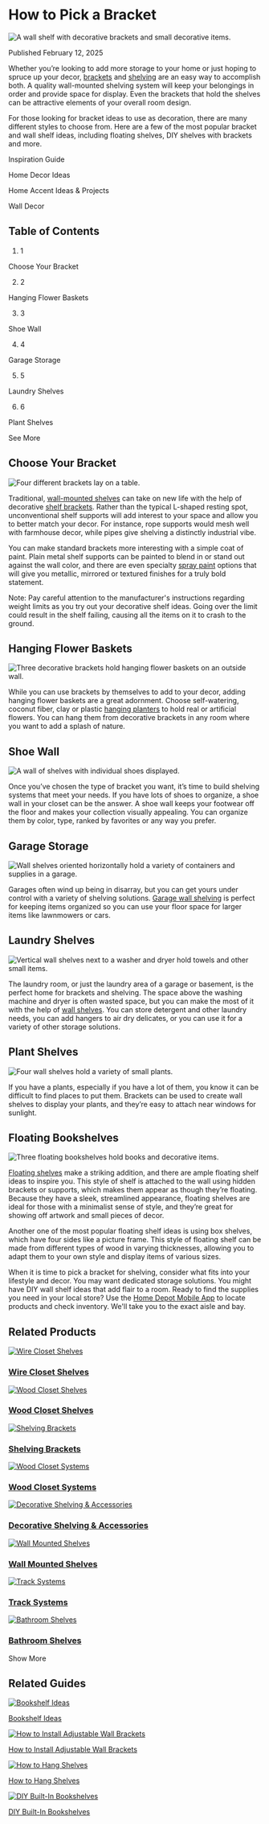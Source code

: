 # How to Pick a Bracket

![A wall shelf with decorative brackets and small decorative items.](https://dam.thdstatic.com/content/production/SSBBWd6_KDkikPnH50VuZA/M7grpRRXsc9nxJOrHd1p1w/Original%20file/how-to-pick-a-bracket-hero-A.jpg)

Published February 12, 2025

Whether you’re looking to add more storage to your home or just hoping to spruce up your decor, [brackets](https://www.homedepot.com/b/Storage-Organization-Shelving-Shelving-Hardware-Shelving-Brackets/N-5yc1vZckss) and [shelving](https://www.homedepot.com/b/Storage-Organization-Shelving/N-5yc1vZc89k) are an easy way to accomplish both. A quality wall-mounted shelving system will keep your belongings in order and provide space for display. Even the brackets that hold the shelves can be attractive elements of your overall room design.

For those looking for bracket ideas to use as decoration, there are many different styles to choose from. Here are a few of the most popular bracket and wall shelf ideas, including floating shelves, DIY shelves with brackets and more.  


Inspiration Guide

Home Decor Ideas

Home Accent Ideas & Projects

Wall Decor

## Table of Contents

  1. 1

Choose Your Bracket

  2. 2

Hanging Flower Baskets

  3. 3

Shoe Wall

  4. 4

Garage Storage

  5. 5

Laundry Shelves

  6. 6

Plant Shelves




See More

## Choose Your Bracket

![Four different brackets lay on a table. ](https://dam.thdstatic.com/content/production/WtBgvsHkR7KrDQDsvz0usA/Rr4MLm6V5O1wNSLBUHDRqQ/Original%20file/how-to-pick-a-bracket-section-1.jpg)

Traditional, [wall-mounted shelves](https://www.homedepot.com/b/Storage-Organization-Shelving-Wall-Mounted-Shelves/N-5yc1vZckso) can take on new life with the help of decorative [shelf brackets](https://www.homedepot.com/b/Storage-Organization-Shelving-Shelving-Hardware-Shelving-Brackets/Brackets/N-5yc1vZckssZ1z18d8l). Rather than the typical L-shaped resting spot, unconventional shelf supports will add interest to your space and allow you to better match your decor. For instance, rope supports would mesh well with farmhouse decor, while pipes give shelving a distinctly industrial vibe.  


You can make standard brackets more interesting with a simple coat of paint. Plain metal shelf supports can be painted to blend in or stand out against the wall color, and there are even specialty [spray paint](https://www.homedepot.com/b/Paint-Spray-Paint/N-5yc1vZapz5) options that will give you metallic, mirrored or textured finishes for a truly bold statement.

Note: Pay careful attention to the manufacturer's instructions regarding weight limits as you try out your decorative shelf ideas. Going over the limit could result in the shelf failing, causing all the items on it to crash to the ground.

## Hanging Flower Baskets

![Three decorative brackets hold hanging flower baskets on an outside wall.](https://dam.thdstatic.com/content/production/_98aKGLMO-P_NCnBfgSrCQ/6YUcumguhur_3OJxsOT-rQ/Original%20file/how-to-pick-a-bracket-section-2.jpg)

While you can use brackets by themselves to add to your decor, adding hanging flower baskets are a great adornment. Choose self-watering, coconut fiber, clay or plastic [hanging planters](https://www.homedepot.com/b/Outdoors-Garden-Center-Planters-Hanging-Planters/N-5yc1vZbx7b) to hold real or artificial flowers. You can hang them from decorative brackets in any room where you want to add a splash of nature.

## Shoe Wall

![A wall of shelves with individual shoes displayed.](https://dam.thdstatic.com/content/production/ADT8oRt1YjJLFcWOEt_Ecw/xeRtSAbpEr3bra6luPgN8Q/Original%20file/how-to-pick-a-bracket-section-3A.jpg)

Once you’ve chosen the type of bracket you want, it’s time to build shelving systems that meet your needs. If you have lots of shoes to organize, a shoe wall in your closet can be the answer. A shoe wall keeps your footwear off the floor and makes your collection visually appealing. You can organize them by color, type, ranked by favorites or any way you prefer.

## Garage Storage

![Wall shelves oriented horizontally hold a variety of containers and supplies in a garage.](https://dam.thdstatic.com/content/production/sMz82O1aqPh4gwpT3HcPbA/PT7a2L8B9iS1jNecNACM7Q/Original%20file/how-to-pick-a-bracket-section-4.jpg)

Garages often wind up being in disarray, but you can get yours under control with a variety of shelving solutions. [Garage wall shelving](https://www.homedepot.com/b/Storage-Organization-Garage-Storage-Garage-Shelving-Garage-Wall-Shelving/N-5yc1vZccyq) is perfect for keeping items organized so you can use your floor space for larger items like lawnmowers or cars.

## Laundry Shelves

![Vertical wall shelves next to a washer and dryer hold towels and other small items.](https://dam.thdstatic.com/content/production/4VC758kg8WuT6I02HAysuA/FBsqHQaUypnWpOtTejUv1w/Original%20file/how-to-pick-a-bracket-section-5.jpg)

The laundry room, or just the laundry area of a garage or basement, is the perfect home for brackets and shelving. The space above the washing machine and dryer is often wasted space, but you can make the most of it with the help of [wall shelves](https://www.homedepot.com/b/Storage-Organization-Shelving-Wall-Mounted-Shelves/Wire/N-5yc1vZcksoZ1z183qx). You can store detergent and other laundry needs, you can add hangers to air dry delicates, or you can use it for a variety of other storage solutions.

## Plant Shelves

![Four wall shelves hold a variety of small plants.](https://dam.thdstatic.com/content/production/fg9QAlVwm-bylmKMh6YGjA/HmBDk6K9LccUeLGYnGYnTw/Original%20file/how-to-pick-a-bracket-section-6.jpg)

If you have a plants, especially if you have a lot of them, you know it can be difficult to find places to put them. Brackets can be used to create wall shelves to display your plants, and they’re easy to attach near windows for sunlight.

## Floating Bookshelves

![Three floating bookshelves hold books and decorative items.](https://dam.thdstatic.com/content/production/-VmGlKQQiI6_GuO-7YKFbQ/3__O3Itr6c6pt5UpXWMZgA/Original%20file/how-to-pick-a-bracket-section-7.jpg)

[Floating shelves](https://www.homedepot.com/b/Storage-Organization-Shelving-Wall-Mounted-Shelves/Floating-Shelves/N-5yc1vZcksoZ1z204n3) make a striking addition, and there are ample floating shelf ideas to inspire you. This style of shelf is attached to the wall using hidden brackets or supports, which makes them appear as though they’re floating. Because they have a sleek, streamlined appearance, floating shelves are ideal for those with a minimalist sense of style, and they’re great for showing off artwork and small pieces of decor.

Another one of the most popular floating shelf ideas is using box shelves, which have four sides like a picture frame. This style of floating shelf can be made from different types of wood in varying thicknesses, allowing you to adapt them to your own style and display items of various sizes.

When it is time to pick a bracket for shelving, consider what fits into your lifestyle and decor. You may want dedicated storage solutions. You might have DIY wall shelf ideas that add flair to a room. Ready to find the supplies you need in your local store? Use the [Home Depot Mobile App](https://www.homedepot.com/c/SF_Mobile_Shopping) to locate products and check inventory. We'll take you to the exact aisle and bay.  


## Related Products

[![Wire Closet Shelves](https://www.homedepot.com/catalog/productImages/1000/f4/f436be1e-ccbe-43e9-9be1-c861cefadbc8_1000.jpg)](https://www.homedepot.com/b/N-5yc1vZcd8n)

### [Wire Closet Shelves](https://www.homedepot.com/b/N-5yc1vZcd8n)

[![Wood Closet Shelves](https://www.homedepot.com/catalog/productImages/1000/96/9699b428-f044-4f22-a52a-23e14b8eb83c_1000.jpg)](https://www.homedepot.com/b/N-5yc1vZcd8z)

### [Wood Closet Shelves](https://www.homedepot.com/b/N-5yc1vZcd8z)

[![Shelving Brackets](https://www.homedepot.com/catalog/productImages/1000/6d/6d4118c4-425b-46d8-9243-eecd6da54463_1000.jpg)](https://www.homedepot.com/b/N-5yc1vZckss)

### [Shelving Brackets](https://www.homedepot.com/b/N-5yc1vZckss)

[![Wood Closet Systems](https://www.homedepot.com/catalog/productImages/1000/2c/2c42a88f-a0bb-4f98-bc4f-101091dbdb0f_1000.jpg)](https://www.homedepot.com/b/N-5yc1vZcd8v)

### [Wood Closet Systems](https://www.homedepot.com/b/N-5yc1vZcd8v)

[![Decorative Shelving & Accessories](https://www.homedepot.com/catalog/productImages/1000/c9/c94d927e-6e95-4e5c-abd5-21e9d64d4a4b_1000.jpg)](https://www.homedepot.com/b/N-5yc1vZbbzo)

### [Decorative Shelving & Accessories](https://www.homedepot.com/b/N-5yc1vZbbzo)

[![Wall Mounted Shelves](https://www.homedepot.com/catalog/productImages/1000/cf/cfd51e24-bea7-443a-a93d-18f1dea34ec7_1000.jpg)](https://www.homedepot.com/b/N-5yc1vZckso)

### [Wall Mounted Shelves](https://www.homedepot.com/b/N-5yc1vZckso)

[![Track Systems](https://www.homedepot.com/catalog/productImages/1000/02/02f6e6e4-4a5c-4019-ba78-e43b1a2791db_1000.jpg)](https://www.homedepot.com/b/N-5yc1vZccyw)

### [Track Systems](https://www.homedepot.com/b/N-5yc1vZccyw)

[![Bathroom Shelves](https://www.homedepot.com/catalog/productImages/1000/8e/8e1db874-1e6b-4d4a-adfe-125afc4f1ce2_1000.jpg)](https://www.homedepot.com/b/N-5yc1vZcfvz)

### [Bathroom Shelves](https://www.homedepot.com/b/N-5yc1vZcfvz)

Show More

## Related Guides

[![Bookshelf Ideas](https://i3.ytimg.com/vi/hkIvUNXTilo/maxresdefault.jpg)](https://www.homedepot.com/c/ai/bookshelf-ideas/9ba683603be9fa5395fab9012b5a8786)

[Bookshelf Ideas](https://www.homedepot.com/c/ai/bookshelf-ideas/9ba683603be9fa5395fab9012b5a8786)

[![How to Install Adjustable Wall Brackets](https://contentgrid.homedepot-static.com/hdus/en_US/DTCCOMNEW/Articles/how-to-install-adjustable-wall-brackets-2022-thumbnail.jpg)](https://www.homedepot.com/c/ah/how-to-install-adjustable-wall-brackets/9ba683603be9fa5395fab90032106ad)

[How to Install Adjustable Wall Brackets](https://www.homedepot.com/c/ah/how-to-install-adjustable-wall-brackets/9ba683603be9fa5395fab90032106ad)

[![How to Hang Shelves](https://i3.ytimg.com/vi/PaRXakZ5lCY/maxresdefault.jpg)](https://www.homedepot.com/c/ah/how-to-hang-shelves/9ba683603be9fa5395fab90a500e3e8)

[How to Hang Shelves](https://www.homedepot.com/c/ah/how-to-hang-shelves/9ba683603be9fa5395fab90a500e3e8)

[![DIY Built-In Bookshelves](https://i3.ytimg.com/vi/xd12MZOSfoo/maxresdefault.jpg)](https://www.homedepot.com/c/ah/diy-built-In-bookshelves/9ba683603be9fa5395fab90112776f4)

[DIY Built-In Bookshelves](https://www.homedepot.com/c/ah/diy-built-In-bookshelves/9ba683603be9fa5395fab90112776f4)

